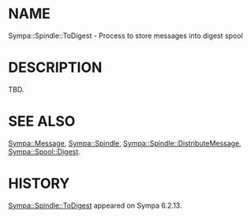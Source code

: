 # NAME

Sympa::Spindle::ToDigest - Process to store messages into digest spool

# DESCRIPTION

TBD.

# SEE ALSO

[Sympa::Message](./Sympa::Message.3.md),
[Sympa::Spindle](./Sympa::Spindle.3.md), [Sympa::Spindle::DistributeMessage](./Sympa::Spindle::DistributeMessage.3.md),
[Sympa::Spool::Digest](./Sympa::Spool::Digest.3.md).

# HISTORY

[Sympa::Spindle::ToDigest](./Sympa::Spindle::ToDigest.3.md) appeared on Sympa 6.2.13.
